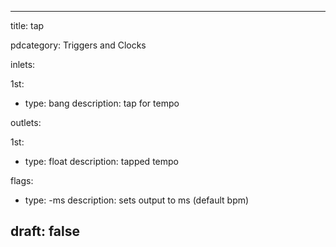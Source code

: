 --- 


title: tap

pdcategory: Triggers and Clocks

inlets:

  1st:
  - type: bang
    description: tap for tempo

outlets:

  1st:
  - type: float
    description: tapped tempo





flags:
  - type: -ms
    description: sets output to ms (default bpm)

draft: false
---